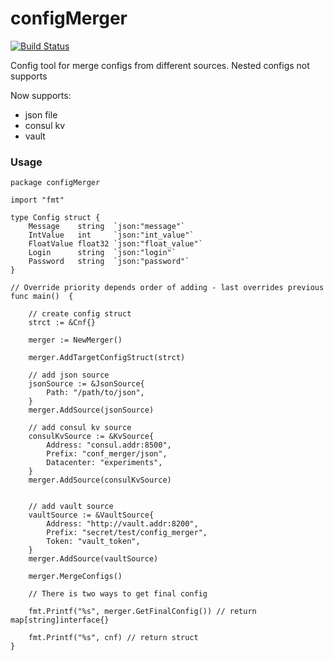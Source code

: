 # configMerger
[![Build Status](https://travis-ci.org/inhuman/configMerger.svg?branch=master)](https://travis-ci.org/inhuman/configMerger)

Config tool for merge configs from different sources. Nested configs not supports

Now supports:
- json file
- consul kv
- vault



### Usage

```golang
package configMerger

import "fmt"

type Config struct {
	Message    string  `json:"message"`
	IntValue   int     `json:"int_value"`
	FloatValue float32 `json:"float_value"`
	Login      string  `json:"login"`
	Password   string  `json:"password"`
}

// Override priority depends order of adding - last overrides previous
func main()  {

	// create config struct
	strct := &Cnf{}

	merger := NewMerger()

	merger.AddTargetConfigStruct(strct)

	// add json source
	jsonSource := &JsonSource{
		Path: "/path/to/json",
	}
	merger.AddSource(jsonSource)

	// add consul kv source
	consulKvSource := &KvSource{
		Address: "consul.addr:8500",
		Prefix: "conf_merger/json",
		Datacenter: "experiments",
	}
	merger.AddSource(consulKvSource)


	// add vault source
	vaultSource := &VaultSource{
		Address: "http://vault.addr:8200",
		Prefix: "secret/test/config_merger",
		Token: "vault_token",
	}
	merger.AddSource(vaultSource)

	merger.MergeConfigs()

    // There is two ways to get final config

    fmt.Printf("%s", merger.GetFinalConfig()) // return map[string]interface{}

    fmt.Printf("%s", cnf) // return struct
}
```

